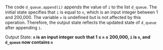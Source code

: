 The code `d_queue.append(i)` appends the value of `i` to the list `d_queue`. The initial state specifies that `i` is equal to `n`, which is an input integer between 1 and 200,000. The variable `v` is undefined but is not affected by this operation. Therefore, the output state reflects the updated state of `d_queue` after appending `i`.

Output State: **`n` is an input integer such that 1 ≤ `n` ≤ 200,000, `i` is `n`, and `d_queue` now contains `n`**